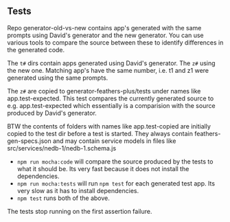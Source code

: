 
## Tests

Repo generator-old-vs-new contains app's generated with the same prompts
using David's generator and the new generator. You can use various tools to compare the source
between these to identify differences in the generated code.

The `t#` dirs contain apps generated using David's generator. The `z#` using the new one.
Matching app's have the same number, i.e. t1 and z1 were generated using the same prompts.

The `z#` are copied to generator-feathers-plus/tests under names like app.test-expected.
This test compares the currently generated source to e.g. app.test-expected which
essentially is a comparision with the source produced by David's generator.

BTW the contents of folders with names like app.test-copied are initially copied to the test dir
before a test is started.
They always contain feathers-gen-specs.json and may contain service models in files like src/services/nedb-1/nedb-1.schema.js

- `npm run mocha:code` will compare the source produced by the tests to what it should be.
Its very fast because it does not install the dependencies.
- `npm run mocha:tests` will run `npm test` for each generated test app.
Its very slow as it has to install dependencies.
- `npm test` runs both of the above.

The tests stop running on the first assertion failure.